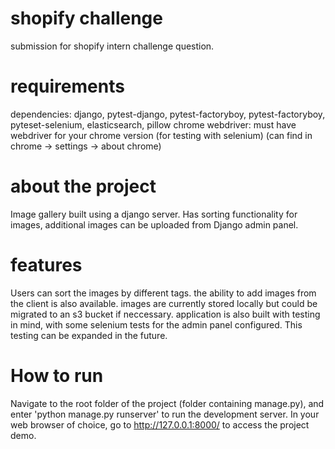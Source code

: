 # shopify challenge
submission for shopify intern challenge question.


# requirements
dependencies: django, pytest-django, pytest-factoryboy, pytest-factoryboy, pyteset-selenium, elasticsearch, pillow
chrome webdriver: must have webdriver for your chrome version (for testing with selenium) (can find in chrome -> settings -> about chrome)

# about the project
Image gallery built using a django server. Has sorting functionality for images, additional images can be uploaded from Django admin panel.

# features

Users can sort the images by different tags. the ability to add images from the client is also available. images are currently stored locally but could be migrated to an s3 bucket if neccessary.
application is also built with testing in mind, with some selenium tests for the admin panel configured. This testing can be expanded in the future.

# How to run
Navigate to the root folder of the project (folder containing manage.py), and enter 'python manage.py runserver' to run the development server.
In your web browser of choice, go to http://127.0.0.1:8000/ to access the project demo.
